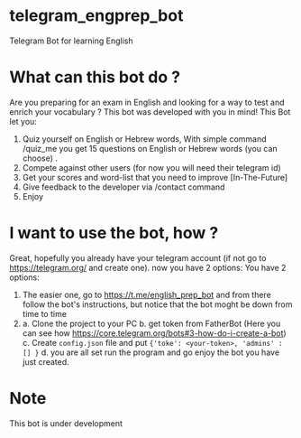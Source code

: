 # telegram_engprep_bot
Telegram Bot for learning English

# What can this bot do ?
Are you preparing for an exam in English and looking for a way to test and enrich your vocabulary ? 
This bot was developed with you in mind! 
This Bot let you:
1. Quiz yourself on English or Hebrew words, With simple command /quiz_me you get 15 questions on English or Hebrew words (you can choose) .
2. Compete against other users (for now you will need their telegram id)
3. Get your scores and word-list that you need to improve [In-The-Future]
4. Give feedback to the developer via /contact command 
5. Enjoy

# I want to use the bot, how ?
Great, hopefully you already have your telegram account (if not go to https://telegram.org/ and create one). now you have 2 options:
You have 2 options:
1. The easier one, go to https://t.me/english_prep_bot and from there follow the bot's instructions, but notice that the bot moght be down from time to time
2. a. Clone the project to your PC
   b. get token from FatherBot (Here you can see how https://core.telegram.org/bots#3-how-do-i-create-a-bot)
   c. Create `config.json` file and put `{'toke': <your-token>, 'admins' : [] }` 
   d. you are all set run the program and go enjoy the bot you have just created. 

# Note 
This bot is under development
